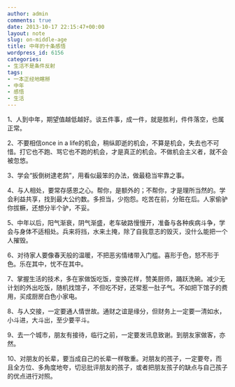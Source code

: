 ```yaml
---
author: admin
comments: true
date: 2013-10-17 22:15:47+00:00
layout: note
slug: on-middle-age
title: 中年的十条感悟
wordpress_id: 6156
categories:
- 生活不是条件反射
tags:
- 一本正经地瞎掰
- 中年
- 感悟
- 生活
---
```


1、人到中年，期望值越低越好。谈五件事，成一件，就是胜利，件件落空，也属正常。

2、不要相信once in a life的机会，稍纵即逝的机会，不算是机会，失去也不可惜。打它也不跑、骂它也不跑的机会，才是真正的机会。不做机会主义者，就不会被忽悠。

3、学会“扳倒树逮老鸹”，用看似最笨的办法，做最稳当牢靠之事。

4、与人相处，要常存感恩之心。帮你，是额外的；不帮你，才是理所当然的。学会利益共享，找到最大公约数。多担当，少抱怨。吃苦在前，分赃在后。人家偷驴你拔橛，还想分半个驴，不妥。

5、中年以后，阳气渐衰，阴气渐盛，老车破路慢慢开，准备与各种疾病斗争，学会与身体不适相处。兵来将挡，水来土掩，除了自我意志的毁灭，没什么能把一个人摧毁。

6、对待家人要像春天般的温暖，不把恶劣情绪带入门槛。喜形于色，怒不形于色。乐在其中，忧不在其中。

7、掌握生活的技术，多在家做饭吃饭，变换花样，赞美厨师，踊跃洗碗。减少无计划的外出吃饭，随机找馆子，不但吃不好，还常惹一肚子气。不如把下馆子的费用，买成厨房白色小家电。

8、与人交接，一定要通人情世故。通财之谊是缘分，但财务上一定要一清如水，小斗进，大斗出，至少要平斗。

9、去一个城市，朋友有接待，临行之前，一定要发讯息致谢。到朋友家做客，亦然。

10、对朋友的长辈，要当成自己的长辈一样敬重。对朋友的孩子，一定要夸，而且全方位、多角度地夸，切忌批评朋友的孩子，或者把朋友孩子的缺点与自己孩子的优点进行对照。
